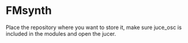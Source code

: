 # FMsynth
 
Place the repository where you want to store it, make sure juce_osc is included in the modules and open the jucer.

